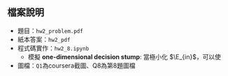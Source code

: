 ## 檔案說明

* 題目：`hw2_problem.pdf`
* 紙本答案：`hw2_pdf`
* 程式碼實作：`hw2_8.ipynb`
  - 模擬 **one-dimensional decision stump**: 當極小化 $\E_{in}$，可以使 
* 圖檔：`Q1`為coursera截圖、Q8為第8題圖檔
